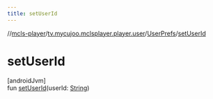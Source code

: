 ```yaml
---
title: setUserId
---
```

//[mcls-player](../../../index.html)/[tv.mycujoo.mclsplayer.player.user](../index.html)/[UserPrefs](index.html)/[setUserId](set-user-id.html)



# setUserId



[androidJvm]\
fun [setUserId](set-user-id.html)(userId: [String](https://kotlinlang.org/api/latest/jvm/stdlib/kotlin/-string/index.html))




